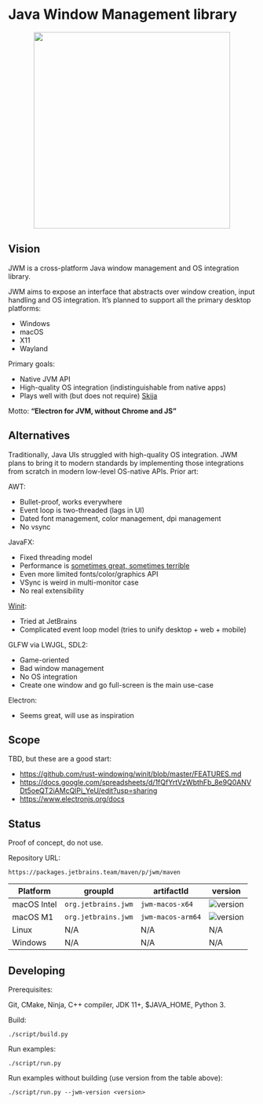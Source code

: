 # Java Window Management library

<p align="center">
  <img src="./extras/jwm_logo.svg" height="400">
</p>

## Vision

JWM is a cross-platform Java window management and OS integration library.

JWM aims to expose an interface that abstracts over window creation, input handling and OS integration. It’s planned to support all the primary desktop platforms:

- Windows
- macOS
- X11
- Wayland

Primary goals:

- Native JVM API
- High-quality OS integration (indistinguishable from native apps)
- Plays well with (but does not require) [Skija](https://github.com/jetbrains/skija)

Motto: **“Electron for JVM, without Chrome and JS”**

## Alternatives

Traditionally, Java UIs struggled with high-quality OS integration. JWM plans to bring it to modern standards by implementing those integrations from scratch in modern low-level OS-native APIs. Prior art:

AWT:

- Bullet-proof, works everywhere
- Event loop is two-threaded (lags in UI)
- Dated font management, color management, dpi management
- No vsync

JavaFX:

- Fixed threading model
- Performance is [sometimes great, sometimes terrible](https://github.com/tonsky/java-graphics-benchmark/)
- Even more limited fonts/color/graphics API
- VSync is weird in multi-monitor case
- No real extensibility

[Winit](https://github.com/rust-windowing/winit):

- Tried at JetBrains
- Complicated event loop model (tries to unify desktop + web + mobile)

GLFW via LWJGL, SDL2:

- Game-oriented
- Bad window management
- No OS integration
- Create one window and go full-screen is the main use-case

Electron:

- Seems great, will use as inspiration

## Scope

TBD, but these are a good start:

- https://github.com/rust-windowing/winit/blob/master/FEATURES.md
- https://docs.google.com/spreadsheets/d/1fQfYrtVzWbthFb_8e9Q0ANVDt5oeQT2iAMcQlPi_YeU/edit?usp=sharing
- https://www.electronjs.org/docs

## Status

Proof of concept, do not use.

Repository URL:

```
https://packages.jetbrains.team/maven/p/jwm/maven
```

Platform    | groupId             | artifactId        | version
------------|---------------------|-------------------|----------
macOS Intel | `org.jetbrains.jwm` | `jwm-macos-x64`   | ![version](https://img.shields.io/badge/dynamic/xml?style=flat-square&label=latest&color=success&url=https%3A%2F%2Fpackages.jetbrains.team%2Fmaven%2Fp%2Fjwm%2Fmaven%2Forg%2Fjetbrains%2Fjwm%2Fjwm-macos-x64%2Fmaven-metadata.xml&query=//release)
macOS M1    | `org.jetbrains.jwm` | `jwm-macos-arm64` | ![version](https://img.shields.io/badge/dynamic/xml?style=flat-square&label=latest&color=success&url=https%3A%2F%2Fpackages.jetbrains.team%2Fmaven%2Fp%2Fjwm%2Fmaven%2Forg%2Fjetbrains%2Fjwm%2Fjwm-macos-arm64%2Fmaven-metadata.xml&query=//release)
Linux       | N/A                 | N/A               | N/A
Windows     | N/A                 | N/A               | N/A

## Developing

Prerequisites:

Git, CMake, Ninja, C++ compiler, JDK 11+, $JAVA_HOME, Python 3.

Build:

```
./script/build.py
```

Run examples:

```
./script/run.py
```

Run examples without building (use version from the table above):

```
./script/run.py --jwm-version <version>
```
